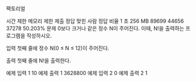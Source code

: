 팩토리얼
 
시간 제한	메모리 제한	제출	정답	맞힌 사람	정답 비율
1 초	256 MB	89699	44656	37278	50.203%
문제
0보다 크거나 같은 정수 N이 주어진다. 이때, N!을 출력하는 프로그램을 작성하시오.

입력
첫째 줄에 정수 N(0 ≤ N ≤ 12)이 주어진다.

출력
첫째 줄에 N!을 출력한다.

예제 입력 1 
10
예제 출력 1 
3628800
예제 입력 2 
0
예제 출력 2 
1